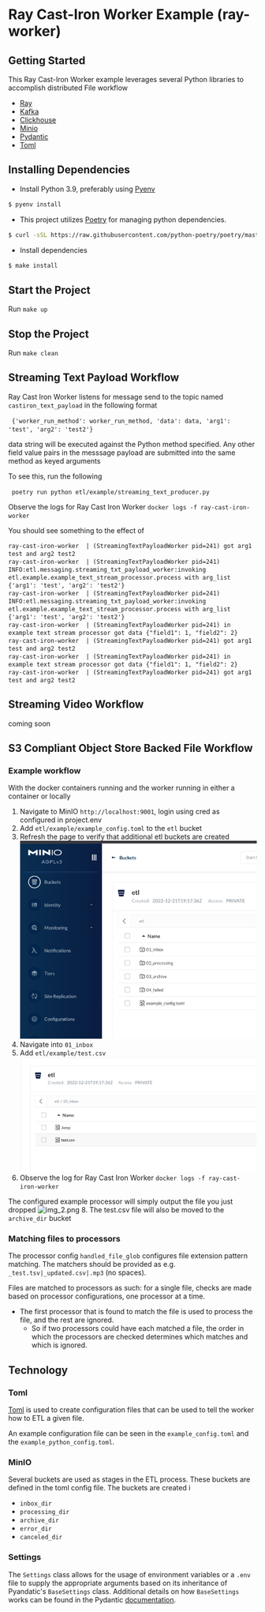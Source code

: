 # Ray Cast-Iron Worker Example (ray-worker)

## Getting Started

This Ray Cast-Iron Worker example leverages several Python libraries to accomplish distributed File workflow
* [Ray](https://ray.io)
* [Kafka](https://github.com/dpkp/kafka-python)
* [Clickhouse](https://clickhouse.com/)
* [Minio](https://docs.min.io/docs/python-client-api-reference.html)
* [Pydantic](https://pydantic-docs.helpmanual.io/)
* [Toml](https://github.com/uiri/toml)


## Installing Dependencies

* Install Python 3.9, preferably using [Pyenv](https://github.com/pyenv/pyenv)
```bash
$ pyenv install
```
* This project utilizes [Poetry](https://python-poetry.org/docs/#installation) for managing python dependencies.
```bash
$ curl -sSL https://raw.githubusercontent.com/python-poetry/poetry/master/get-poetry.py | python
```
* Install dependencies
```bash
$ make install
```

## Start the Project

Run
`make up`


## Stop the Project

Run
`make clean`

## Streaming Text Payload Workflow

Ray Cast Iron Worker listens for message send to the topic named `castiron_text_payload` in the following format

``` {'worker_run_method': worker_run_method, 'data': data, 'arg1': 'test', 'arg2': 'test2'}```

data string will be executed against the Python method specified.  Any other field value pairs in the messsage payload
are submitted into the same method as keyed arguments

To see this, run the following

``` poetry run python etl/example/streaming_text_producer.py```

Observe the logs for Ray Cast Iron Worker
```docker logs -f ray-cast-iron-worker```

You should see something to the effect of
```commandline
ray-cast-iron-worker  | (StreamingTextPayloadWorker pid=241) got arg1 test and arg2 test2
ray-cast-iron-worker  | (StreamingTextPayloadWorker pid=241) INFO:etl.messaging.streaming_txt_payload_worker:invoking etl.example.example_text_stream_processor.process with arg_list {'arg1': 'test', 'arg2': 'test2'}
ray-cast-iron-worker  | (StreamingTextPayloadWorker pid=241) INFO:etl.messaging.streaming_txt_payload_worker:invoking etl.example.example_text_stream_processor.process with arg_list {'arg1': 'test', 'arg2': 'test2'}
ray-cast-iron-worker  | (StreamingTextPayloadWorker pid=241) in example text stream processor got data {"field1": 1, "field2": 2}
ray-cast-iron-worker  | (StreamingTextPayloadWorker pid=241) got arg1 test and arg2 test2
ray-cast-iron-worker  | (StreamingTextPayloadWorker pid=241) in example text stream processor got data {"field1": 1, "field2": 2}
ray-cast-iron-worker  | (StreamingTextPayloadWorker pid=241) got arg1 test and arg2 test2
```

## Streaming Video Workflow

coming soon

## S3 Compliant Object Store Backed File Workflow

### Example workflow

With the docker containers running and the worker running in either a container or locally
1. Navigate to MinIO `http://localhost:9001`, login using cred as configured in project.env
2. Add `etl/example/example_config.toml` to the `etl` bucket
3. Refresh the page to verify that additional etl buckets are created
![img.png](img.png)
4. Navigate into `01_inbox`
5. Add `etl/example/test.csv`
![img_1.png](img_1.png)
6. Observe the log for Ray Cast Iron Worker
```docker logs -f ray-cast-iron-worker```

The configured example processor will simply output the file you just dropped
![img_2.png](img_2.png)
8. The test.csv file will also be moved to the `archive_dir` bucket

### Matching files to processors
The processor config `handled_file_glob` configures file extension pattern matching. The matchers should be provided as e.g. `_test.tsv|_updated.csv|.mp3` (no spaces).

Files are matched to processors as such: for a single file, checks are made based on processor configurations, one processor at a time.
* The first processor that is found to match the file is used to process the file, and the rest are ignored.
  * So if two processors could have each matched a file, the order in which the processors are checked determines which matches and which is ignored.

## Technology

### Toml

[Toml](https://en.wikipedia.org/wiki/TOML) is used to create configuration files that can be used to tell the worker how
to ETL a given file.

An example configuration file can be seen in the `example_config.toml` and the `example_python_config.toml`.

### MinIO

Several buckets are used as stages in the ETL process. These buckets are defined in the toml config file. The buckets
are created i
* `inbox_dir`
* `processing_dir`
* `archive_dir`
* `error_dir`
* `canceled_dir`

### Settings

The `Settings` class allows for the usage of environment variables or a `.env` file to supply the appropriate arguments
based on its inheritance of Pyandatic's `BaseSettings` class. Additional details on how `BaseSettings` works can be
found in the Pydantic [documentation](https://pydantic-docs.helpmanual.io/usage/settings/).
